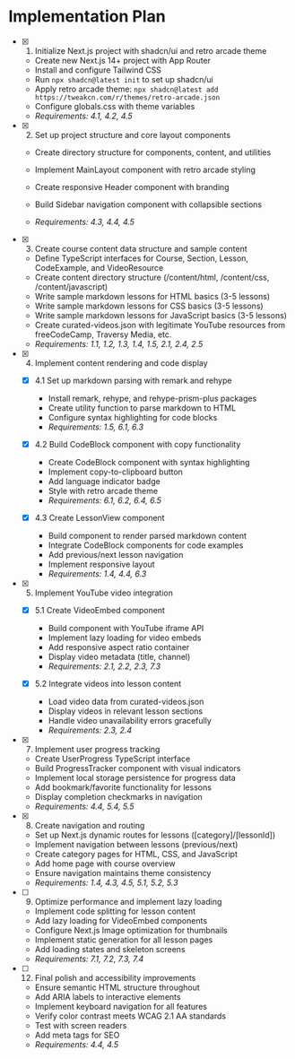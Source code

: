 # Implementation Plan

- [x] 1. Initialize Next.js project with shadcn/ui and retro arcade theme

  - Create new Next.js 14+ project with App Router
  - Install and configure Tailwind CSS
  - Run `npx shadcn@latest init` to set up shadcn/ui
  - Apply retro arcade theme: `npx shadcn@latest add https://tweakcn.com/r/themes/retro-arcade.json`
  - Configure globals.css with theme variables
  - _Requirements: 4.1, 4.2, 4.5_

- [x] 2. Set up project structure and core layout components

  - Create directory structure for components, content, and utilities
  - Implement MainLayout component with retro arcade styling
  - Create responsive Header component with branding

  - Build Sidebar navigation component with collapsible sections
  - _Requirements: 4.3, 4.4, 4.5_

- [x] 3. Create course content data structure and sample content

  - Define TypeScript interfaces for Course, Section, Lesson, CodeExample, and VideoResource
  - Create content directory structure (/content/html, /content/css, /content/javascript)
  - Write sample markdown lessons for HTML basics (3-5 lessons)
  - Write sample markdown lessons for CSS basics (3-5 lessons)
  - Write sample markdown lessons for JavaScript basics (3-5 lessons)
  - Create curated-videos.json with legitimate YouTube resources from freeCodeCamp, Traversy Media, etc.
  - _Requirements: 1.1, 1.2, 1.3, 1.4, 1.5, 2.1, 2.4, 2.5_

- [x] 4. Implement content rendering and code display

  - [x] 4.1 Set up markdown parsing with remark and rehype

    - Install remark, rehype, and rehype-prism-plus packages
    - Create utility function to parse markdown to HTML
    - Configure syntax highlighting for code blocks
    - _Requirements: 1.5, 6.1, 6.3_

  - [x] 4.2 Build CodeBlock component with copy functionality

    - Create CodeBlock component with syntax highlighting
    - Implement copy-to-clipboard button
    - Add language indicator badge
    - Style with retro arcade theme
    - _Requirements: 6.1, 6.2, 6.4, 6.5_

  - [x] 4.3 Create LessonView component

    - Build component to render parsed markdown content
    - Integrate CodeBlock components for code examples
    - Add previous/next lesson navigation
    - Implement responsive layout
    - _Requirements: 1.4, 4.4, 6.3_

- [x] 5. Implement YouTube video integration

  - [x] 5.1 Create VideoEmbed component

    - Build component with YouTube iframe API
    - Implement lazy loading for video embeds
    - Add responsive aspect ratio container
    - Display video metadata (title, channel)
    - _Requirements: 2.1, 2.2, 2.3, 7.3_

  - [x] 5.2 Integrate videos into lesson content

    - Load video data from curated-videos.json
    - Display videos in relevant lesson sections
    - Handle video unavailability errors gracefully
    - _Requirements: 2.3, 2.4_

- [x] 7. Implement user progress tracking

  - Create UserProgress TypeScript interface
  - Build ProgressTracker component with visual indicators
  - Implement local storage persistence for progress data
  - Add bookmark/favorite functionality for lessons
  - Display completion checkmarks in navigation
  - _Requirements: 4.4, 5.4, 5.5_

- [x] 8. Create navigation and routing

  - Set up Next.js dynamic routes for lessons ([category]/[lessonId])
  - Implement navigation between lessons (previous/next)
  - Create category pages for HTML, CSS, and JavaScript
  - Add home page with course overview
  - Ensure navigation maintains theme consistency
  - _Requirements: 1.4, 4.3, 4.5, 5.1, 5.2, 5.3_

- [ ] 9. Optimize performance and implement lazy loading

  - Implement code splitting for lesson content
  - Add lazy loading for VideoEmbed components
  - Configure Next.js Image optimization for thumbnails
  - Implement static generation for all lesson pages
  - Add loading states and skeleton screens
  - _Requirements: 7.1, 7.2, 7.3, 7.4_

- [ ] 12. Final polish and accessibility improvements
  - Ensure semantic HTML structure throughout
  - Add ARIA labels to interactive elements
  - Implement keyboard navigation for all features
  - Verify color contrast meets WCAG 2.1 AA standards
  - Test with screen readers
  - Add meta tags for SEO
  - _Requirements: 4.4, 4.5_
